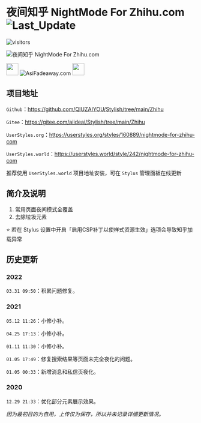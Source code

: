# 夜间知乎 NightMode For Zhihu.com ![Last_Update](https://img.shields.io/badge/dynamic/json?label=%E6%9C%80%E5%90%8E%E6%9B%B4%E6%96%B0&query=%24.date&url=https%3A%2F%2Fqian.npkn.net%2Fget-stylish-last-update-date%3Fstylish%3DZhihu)

![visitors](https://visitor-badge.glitch.me/badge?page_id=QIUZAIYOU.STYLISH.ZHIHU)

![夜间知乎 NightMode For Zhihu.com](https://www.asifadeaway.com/Stylish/zhihu/StylishCover.png)

<img src="https://camo.githubusercontent.com/3177a12d6dac9a08032f768208bde1cc65437e2fe48b102969255eb7ff5b7512/68747470733a2f2f7777772e61736966616465617761792e636f6d2f696d616765732f66617669636f6e2e737667" width="32" height="32"> ![AsiFadeaway.com](https://www.asifadeaway.com/imgs/Logo.png) <img src="https://camo.githubusercontent.com/3177a12d6dac9a08032f768208bde1cc65437e2fe48b102969255eb7ff5b7512/68747470733a2f2f7777772e61736966616465617761792e636f6d2f696d616765732f66617669636f6e2e737667" width="32" height="32">

## 项目地址

`Github`：<https://github.com/QIUZAIYOU/Stylish/tree/main/Zhihu>

`Gitee`：<https://gitee.com/aiideai/Stylish/tree/main/Zhihu>

`UserStyles.org`：<https://userstyles.org/styles/160889/nightmode-for-zhihu-com>

`UserStyles.world`：<https://userstyles.world/style/242/nightmode-for-zhihu-com>

推荐使用 `UserStyles.world` 项目地址安装，可在 `Stylus` 管理面板在线更新

## 简介及说明

1. 常用页面夜间模式全覆盖
2. 去除垃圾元素

⭐ 若在 Stylus 设置中开启「启用CSP补丁以使样式资源生效」选项会导致知乎加载异常

## 历史更新

### 2022

`03.31 09:50`：积累问题修复。

### 2021

`05.12 11:26`：小修小补。

`04.25 17:13`：小修小补。

`01.11 11:30`：小修小补。

`01.05 17:49`：修复搜索结果等页面未完全夜化的问题。

`01.05 00:33`：新增消息和私信页夜化。

### 2020

`12.29 21:33`：优化部分元素展示效果。

*因为最初目的为自用，上传仅为保存，所以并未记录详细更新情况。*
